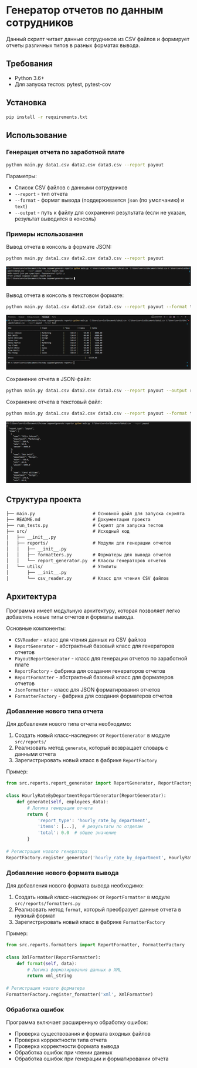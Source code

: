 # Генератор отчетов по данным сотрудников

Данный скрипт читает данные сотрудников из CSV файлов и формирует отчеты различных типов в разных форматах вывода.


## Требования

- Python 3.6+
- Для запуска тестов: pytest, pytest-cov


## Установка

```bash
pip install -r requirements.txt
```


## Использование

### Генерация отчета по заработной плате

```bash
python main.py data1.csv data2.csv data3.csv --report payout
```

Параметры:
- Список CSV файлов с данными сотрудников
- `--report` - тип отчета
- `--format` - формат вывода (поддерживается `json` (по умолчанию) и `text`)
- `--output` - путь к файлу для сохранения результата (если не указан, результат выводится в консоль)

### Примеры использования

Вывод отчета в консоль в формате JSON:
```bash
python main.py data1.csv data2.csv data3.csv --report payout
```

![Пример вывода в текстовом формате](image/2025-05-14_02-17.png)

Вывод отчета в консоль в текстовом формате:
```bash
python main.py data1.csv data2.csv data3.csv --report payout --format text
```
![Пример вывода в JSON формате](image/2025-05-14_02-16.png)


Сохранение отчета в JSON-файл:
```bash
python main.py data1.csv data2.csv data3.csv --report payout --output report.json
```

Сохранение отчета в текстовый файл:
```bash
python main.py data1.csv data2.csv data3.csv --report payout --format text --output report.txt
```

![Пример сохранения в файл](image/2025-05-14_02-18.png)



## Структура проекта

```
├── main.py                      # Основной файл для запуска скрипта
├── README.md                    # Документация проекта
├── run_tests.py                 # Скрипт для запуска тестов
├── src/                         # Исходный код
│   ├── __init__.py
│   ├── reports/                 # Модули для генерации отчетов
│   │   ├── __init__.py
│   │   ├── formatters.py        # Форматеры для вывода отчетов
│   │   └── report_generator.py  # Классы генераторов отчетов
│   └── utils/                   # Утилиты
│       ├── __init__.py
│       └── csv_reader.py        # Класс для чтения CSV файлов
```

## Архитектура

Программа имеет модульную архитектуру, которая позволяет легко добавлять новые типы отчетов и форматы вывода.

Основные компоненты:
- `CSVReader` - класс для чтения данных из CSV файлов
- `ReportGenerator` - абстрактный базовый класс для генераторов отчетов
- `PayoutReportGenerator` - класс для генерации отчетов по заработной плате
- `ReportFactory` - фабрика для создания генераторов отчетов
- `ReportFormatter` - абстрактный базовый класс для форматеров отчетов
- `JsonFormatter` - класс для JSON форматирования отчетов
- `FormatterFactory` - фабрика для создания форматеров отчетов

### Добавление нового типа отчета

Для добавления нового типа отчета необходимо:

1. Создать новый класс-наследник от `ReportGenerator` в модуле `src/reports/`
2. Реализовать метод `generate`, который возвращает словарь с данными отчета
3. Зарегистрировать новый класс в фабрике `ReportFactory`

Пример:

```python
from src.reports.report_generator import ReportGenerator, ReportFactory

class HourlyRateByDepartmentReportGenerator(ReportGenerator):
    def generate(self, employees_data):
        # Логика генерации отчета
        return {
            'report_type': 'hourly_rate_by_department',
            'items': [...],  # результаты по отделам
            'total': 0.0  # общее значение
        }

# Регистрация нового генератора
ReportFactory.register_generator('hourly_rate_by_department', HourlyRateByDepartmentReportGenerator)
```

### Добавление нового формата вывода

Для добавления нового формата вывода необходимо:

1. Создать новый класс-наследник от `ReportFormatter` в модуле `src/reports/formatters.py`
2. Реализовать метод `format`, который преобразует данные отчета в нужный формат
3. Зарегистрировать новый класс в фабрике `FormatterFactory`

Пример:

```python
from src.reports.formatters import ReportFormatter, FormatterFactory

class XmlFormatter(ReportFormatter):
    def format(self, data):
        # Логика форматирования данных в XML
        return xml_string

# Регистрация нового форматера
FormatterFactory.register_formatter('xml', XmlFormatter)
```

### Обработка ошибок

Программа включает расширенную обработку ошибок:
- Проверка существования и формата входных файлов
- Проверка корректности типа отчета
- Проверка корректности формата вывода
- Обработка ошибок при чтении данных
- Обработка ошибок при генерации и форматировании отчета